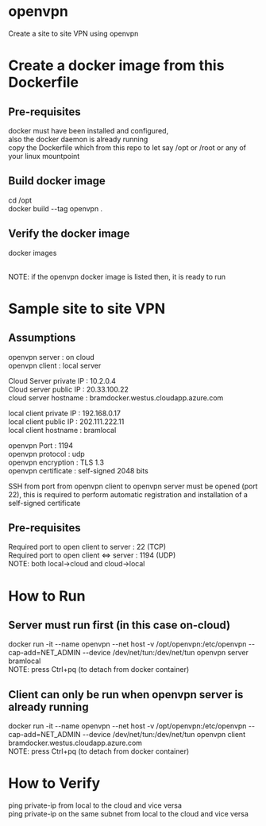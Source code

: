 # openvpn
Create a site to site VPN using openvpn

# Create a docker image from this Dockerfile
## Pre-requisites
docker must have been installed and configured, <BR> also the docker daemon is already running <BR>
copy the Dockerfile which from this repo to let say /opt or /root or any of your linux mountpoint

## Build docker image
cd /opt<BR>
docker build --tag openvpn .<BR>

## Verify the docker image
docker images<BR><BR>

NOTE: if the openvpn docker image is listed then, it is ready to run

# Sample site to site VPN
## Assumptions
openvpn server          : on cloud<BR>
openvpn client          : local server<BR>

Cloud Server private IP : 10.2.0.4<BR>
Cloud server public IP  : 20.33.100.22<BR>
cloud server hostname   : bramdocker.westus.cloudapp.azure.com<BR>

local client private IP : 192.168.0.17<BR>
local client public IP  : 202.111.222.11<BR>
local client hostname   : bramlocal<BR>

openvpn Port            : 1194<BR>
openvpn protocol        : udp<BR>
openvpn encryption      : TLS 1.3<BR>
openvpn certificate     : self-signed 2048 bits<BR>

SSH from port from openvpn client to openvpn server must be opened (port 22), this is required to perform automatic registration and installation of a self-signed certificate<BR>

## Pre-requisites
Required port to open client to server  : 22 (TCP)<BR>
Required port to open client <=> server : 1194 (UDP) <BR>
NOTE: both local->cloud and cloud->local

# How to Run
## Server must run first (in this case on-cloud)
docker run -it --name openvpn --net host -v /opt/openvpn:/etc/openvpn --cap-add=NET_ADMIN --device /dev/net/tun:/dev/net/tun openvpn server bramlocal<BR>
NOTE: press Ctrl+pq (to detach from docker container)

## Client can only be run when openvpn server is already running
docker run -it --name openvpn --net host -v /opt/openvpn:/etc/openvpn --cap-add=NET_ADMIN --device /dev/net/tun:/dev/net/tun openvpn client bramdocker.westus.cloudapp.azure.com<BR>
NOTE: press Ctrl+pq (to detach from docker container)

# How to Verify
ping private-ip from local to the cloud and vice versa<BR>
ping private-ip on the same subnet from local to the cloud and vice versa

